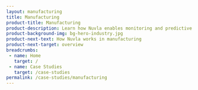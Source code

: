 ```yaml
---
layout: manufacturing
title: Manufacturing
product-title: Manufacturing
product-description: Learn how Nuvla enables monitoring and predictive maintenance in manufacturing.
product-background-img: bg-hero-industry.jpg
product-next-text: How Nuvla works in manufacturing
product-next-target: overview
breadcrumbs:
 - name: Home
   target: /
 - name: Case Studies
   target: /case-studies
permalink: /case-studies/manufacturing
---
```


